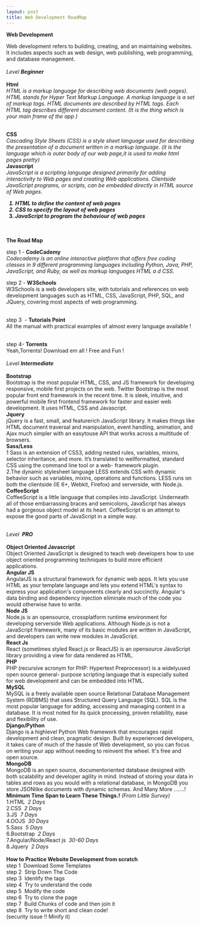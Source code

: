 ```yaml
---
layout: post
title: Web Development RoadMap 
---
```

<strong> 
Web Development 
</strong> 
<br>

Web development refers to building, creating, and an maintaining websites. It includes aspects
such as web design, web publishing, web programming, and database management.<br><br>
<i>
      Level <strong >Beginner</strong>
</i>
<br>
 <br>
<strong>
Html
</strong>
<em>
<br>HTML is a markup language for describing web documents (web pages). HTML stands for Hyper
Text Markup Language. A markup language is a set of markup tags. HTML documents are
described by HTML tags. Each HTML tag describes different document content.
(It is the thing which is your main frame of the app )
</em>

<br>
<strong>
CSS
</strong>
<em>
<br>Cascading Style Sheets (CSS) is a style sheet language used for describing the presentation of a
document written in a markup language.
(it is the language which is outer body of our web page,it is used to make html pages pretty)
</em>
<br>

<strong>
Javascript
</strong>
<em>
<br>JavaScript is a scripting language designed primarily for adding interactivity to Web pages and
creating Web applications.
Client­side JavaScript programs, or scripts, can be embedded directly in HTML source of Web
pages.
</em>

<strong><i>
1. HTML to define the content of web pages<br>
2. CSS to specify the layout of web pages<br>
3. JavaScript to program the behaviour of web pages</i>
</strong>
<br>
<br>
<strong>
The Road Map
</strong><br>

step 1 - <strong>CodeCademy</strong>
<br>
<em>
Codecademy is an online interactive platform that offers free coding classes in 9 different
programming languages including Python, Java, PHP, JavaScript, and Ruby, as well as markup
languages HTML a d CSS.
</em>

step 2­ - <strong> W3Schools </strong>
<br>
W3Schools is a web developers site, with tutorials and references on web development
languages such as HTML, CSS, JavaScript, PHP, SQL, and JQuery, covering most aspects of
web programming.<br>

<br>step 3 ­ - <strong>Tutorials Point </strong>
<br>
All the manual with practical examples of almost every language available ! <br>

<br>step 4-­ <strong> Torrents </strong> <br>
Yeah,Torrents! Download em all ! Free and Fun !<br><br>
<i>
 Level <strong>Intermediate</strong>
</i>
<br><br>
<strong >
Bootstrap
</strong>
<br>
Bootstrap is the most popular HTML, CSS, and JS framework for developing responsive, mobile
first projects on the web.
Twitter Bootstrap is the most popular front end framework in the recent time. It is sleek, intuitive,
and powerful mobile first front­end framework for faster and easier web development. It uses
HTML, CSS and Javascript.<br>
<strong>Jquery</strong><br>
jQuery is a fast, small, and feature­rich JavaScript library. It makes things like HTML document
traversal and manipulation, event handling, animation, and Ajax much simpler with an easy­to­use
API that works across a multitude of browsers.<br>
<strong>Sass/Less</strong>
<br>
1 Sass is an extension of CSS3, adding nested rules, variables, mixins, selector inheritance, and
more. It’s translated to well­formatted, standard CSS using the command line tool or a web-
framework plugin.<br>
2.The dynamic stylesheet language
LESS extends CSS with dynamic behavior such as variables, mixins, operations and functions.
LESS runs on both the client­side (IE 6+, Webkit, Firefox) and server­side, with Node.js.<br>
<strong>CoffeeScript </strong><br>
CoffeeScript is a little language that compiles into JavaScript. Underneath all of those
embarrassing braces and semicolons, JavaScript has always had a gorgeous object model at its
heart. CoffeeScript is an attempt to expose the good parts of JavaScript in a simple way.<br>
<br>

<i>Level ­<strong> PRO  </strong> </i>  <br><br>
<strong>
Object Oriented Javascript<br></strong>
Object Oriented JavaScript is designed to teach web developers how to use object oriented
programming techniques to build more efficient applications.<br>
<strong>
Angular JS </strong>
<br>
AngularJS is a structural framework for dynamic web apps. It lets you use HTML as your template
language and lets you extend HTML's syntax to express your application's components clearly
and succinctly. Angular's data binding and dependency injection eliminate much of the code you
would otherwise have to write.<br>
<strong>
Node JS </strong>
<br>
Node.js is an open­source, cross­platform runtime environment for developing server­side Web
applications. Although Node.js is not a JavaScript framework, many of its basic modules are
written in JavaScript, and developers can write new modules in JavaScript.<br>
<strong>
React Js
</strong>
<br>
React (sometimes styled React.js or ReactJS) is an open­source JavaScript library providing a
view for data rendered as HTML.<br>
<strong>
PHP </strong>    <br>
PHP (recursive acronym for PHP: Hypertext Preprocessor) is a widely­used open source general-
purpose scripting language that is especially suited for web development and can be embedded
into HTML.<br>
<strong>
MySQL </strong><br>
MySQL is a freely available open source Relational Database Management System (RDBMS)
that uses Structured Query Language (SQL). SQL is the most popular language for adding,
accessing and managing content in a database. It is most noted for its quick processing, proven
reliability, ease and flexibility of use.<br>
<strong>
Django/Python
</strong>
<br>
Django is a high­level Python Web framework that encourages rapid development and clean,
pragmatic design. Built by experienced developers, it takes care of much of the hassle of Web
development, so you can focus on writing your app without needing to reinvent the wheel. It's free
and open source.<br>
<strong>
MongoDB
</strong>
<br>
MongoDB is an open source, document­oriented database designed with both scalability and
developer agility in mind. Instead of storing your data in tables and rows as you would with a
relational database, in MongoDB you store JSON­like documents with dynamic schemas.
And Many More .......!<br>
<strong>
Minimum Time Span to Learn These Things.!</strong> <em>(From Little Survey)</em>   <br>
1.HTML ­ <em>2 Days<br></em>
2.CSS ­ <em>2 Days<br></em>
3.JS ­ <em>7 Days<br></em>
4.OOJS ­<em> 30 Days<br></em>
5.Sass ­ <em>5 Days<br></em>
6.Bootstrap ­<em> 2 Days<br></em>
7.Angular/Node/React js ­ <em>30-­60 Days<br></em>
8.Jquery ­ <em>2 Days<br><br></em>
<strong>
How to Practice Website Development from scratch<br>
</strong>
step 1 ­ Download Some Templates<br>
step 2 ­ Strip Down The Code<br>
step 3 ­ Identify the tags<br>
step 4 ­ Try to understand the code<br>
step 5 ­ Modify the code<br>
step 6 ­ Try to clone the page<br>
step 7 ­ Build Chunks of code and then join it<br>
step 8 ­ Try to write short and clean code!<br>
(security issue !! Minify it)
